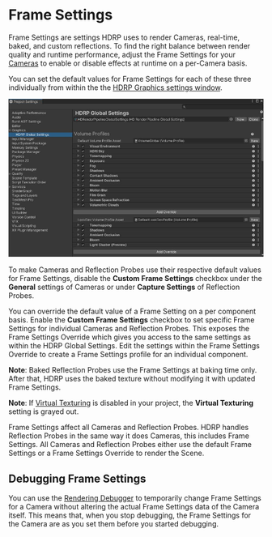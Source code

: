 # Frame Settings

Frame Settings are settings HDRP uses to render Cameras, real-time, baked, and custom reflections. To find the right balance between render quality and runtime performance, adjust the Frame Settings for your [Cameras](hdrp-camera-component-reference.md) to enable or disable effects at runtime on a per-Camera basis.

You can set the default values for Frame Settings for each of these three individually from within the the [HDRP Graphics settings window](Default-Settings-Window.md).

![](Images/FrameSettings1.png)

To make Cameras and Reflection Probes use their respective default values for Frame Settings, disable the **Custom Frame Settings** checkbox under the **General** settings of Cameras or under **Capture Settings** of Reflection Probes.

You can override the default value of a Frame Setting on a per component basis. Enable the **Custom Frame Settings** checkbox to set specific Frame Settings for individual Cameras and Reflection Probes. This exposes the Frame Settings Override which gives you access to the same settings as within the HDRP Global Settings. Edit the settings within the Frame Settings Override to create a Frame Settings profile for an individual component.

**Note**: Baked Reflection Probes use the Frame Settings at baking time only. After that, HDRP uses the baked texture without modifying it with updated Frame Settings.

**Note**: If [Virtual Texturing](https://docs.unity3d.com/Documentation/Manual/svt-streaming-virtual-texturing.html) is disabled in your project, the **Virtual Texturing** setting is grayed out.

Frame Settings affect all Cameras and Reflection Probes. HDRP handles Reflection Probes in the same way it does Cameras, this includes Frame Settings. All Cameras and Reflection Probes either use the default Frame Settings or a Frame Settings Override to render the Scene.

## Debugging Frame Settings

You can use the [Rendering Debugger](use-the-rendering-debugger.md) to temporarily change Frame Settings for a Camera without altering the actual Frame Settings data of the Camera itself. This means that, when you stop debugging, the Frame Settings for the Camera are as you set them before you started debugging.
